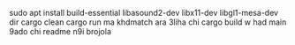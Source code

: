 sudo apt install build-essential libasound2-dev libx11-dev libgl1-mesa-dev
dir cargo clean
cargo run
ma khdmatch ara 3liha chi cargo build w had main
9ado chi readme n9i brojola